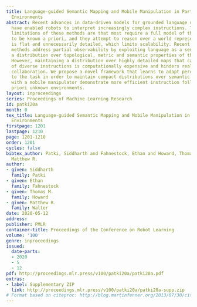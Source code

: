 ```yaml
---
title: Language-guided Semantic Mapping and Mobile Manipulation in Partially Observable
  Environments
abstract: Recent advances in data-driven models for grounded language understanding
  have enabled robots to interpret increasingly complex instructions. Two fundamental
  limitations of these methods are that most require a full model of the environment
  to be known a priori, and they attempt to reason over a world representation that
  is flat and unnecessarily detailed, which limits scalability. Recent semantic mapping
  methods address partial observability by exploiting language as a sensor to infer
  a distribution over topological, metric and semantic properties of the environment.
  However, maintaining a distribution over highly detailed maps that can support grounding
  of diverse instructions is computationally expensive and hinders real-time human-robot
  collaboration. We propose a novel framework that learns to adapt perception according
  to the task in order to maintain compact distributions over semantic maps. Experiments
  with a mobile manipulator demonstrate more efficient instruction following in a
  priori unknown environments.
layout: inproceedings
series: Proceedings of Machine Learning Research
id: patki20a
month: 0
tex_title: Language-guided Semantic Mapping and Mobile Manipulation in Partially Observable
  Environments
firstpage: 1201
lastpage: 1210
page: 1201-1210
order: 1201
cycles: false
bibtex_author: Patki, Siddharth and Fahnestock, Ethan and Howard, Thomas M. and Walter,
  Matthew R.
author:
- given: Siddharth
  family: Patki
- given: Ethan
  family: Fahnestock
- given: Thomas M.
  family: Howard
- given: Matthew R.
  family: Walter
date: 2020-05-12
address: 
publisher: PMLR
container-title: Proceedings of the Conference on Robot Learning
volume: '100'
genre: inproceedings
issued:
  date-parts:
  - 2020
  - 5
  - 12
pdf: http://proceedings.mlr.press/v100/patki20a/patki20a.pdf
extras:
- label: Supplementary ZIP
  link: http://proceedings.mlr.press/v100/patki20a/patki20a-supp.zip
# Format based on citeproc: http://blog.martinfenner.org/2013/07/30/citeproc-yaml-for-bibliographies/
---
```

